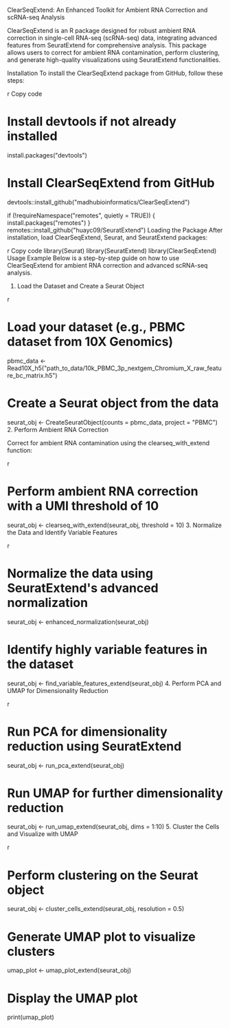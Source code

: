ClearSeqExtend: An Enhanced Toolkit for Ambient RNA Correction and scRNA-seq Analysis

ClearSeqExtend is an R package designed for robust ambient RNA correction in single-cell RNA-seq (scRNA-seq) data, integrating advanced features from SeuratExtend for comprehensive analysis. This package allows users to correct for ambient RNA contamination, perform clustering, and generate high-quality visualizations using SeuratExtend functionalities.

Installation
To install the ClearSeqExtend package from GitHub, follow these steps:

r
Copy code
# Install devtools if not already installed
install.packages("devtools")

# Install ClearSeqExtend from GitHub
devtools::install_github("madhubioinformatics/ClearSeqExtend")

if (!requireNamespace("remotes", quietly = TRUE)) {
    install.packages("remotes")
}
remotes::install_github("huayc09/SeuratExtend")
Loading the Package
After installation, load ClearSeqExtend, Seurat, and SeuratExtend packages:

r
Copy code
library(Seurat)
library(SeuratExtend)
library(ClearSeqExtend)
Usage Example
Below is a step-by-step guide on how to use ClearSeqExtend for ambient RNA correction and advanced scRNA-seq analysis.

1. Load the Dataset and Create a Seurat Object

r

# Load your dataset (e.g., PBMC dataset from 10X Genomics)
pbmc_data <- Read10X_h5("path_to_data/10k_PBMC_3p_nextgem_Chromium_X_raw_feature_bc_matrix.h5")

# Create a Seurat object from the data
seurat_obj <- CreateSeuratObject(counts = pbmc_data, project = "PBMC")
2. Perform Ambient RNA Correction

Correct for ambient RNA contamination using the clearseq_with_extend function:

r

# Perform ambient RNA correction with a UMI threshold of 10
seurat_obj <- clearseq_with_extend(seurat_obj, threshold = 10)
3. Normalize the Data and Identify Variable Features

r

# Normalize the data using SeuratExtend's advanced normalization
seurat_obj <- enhanced_normalization(seurat_obj)

# Identify highly variable features in the dataset
seurat_obj <- find_variable_features_extend(seurat_obj)
4. Perform PCA and UMAP for Dimensionality Reduction

r

# Run PCA for dimensionality reduction using SeuratExtend
seurat_obj <- run_pca_extend(seurat_obj)

# Run UMAP for further dimensionality reduction
seurat_obj <- run_umap_extend(seurat_obj, dims = 1:10)
5. Cluster the Cells and Visualize with UMAP

r

# Perform clustering on the Seurat object
seurat_obj <- cluster_cells_extend(seurat_obj, resolution = 0.5)

# Generate UMAP plot to visualize clusters
umap_plot <- umap_plot_extend(seurat_obj)

# Display the UMAP plot
print(umap_plot)

